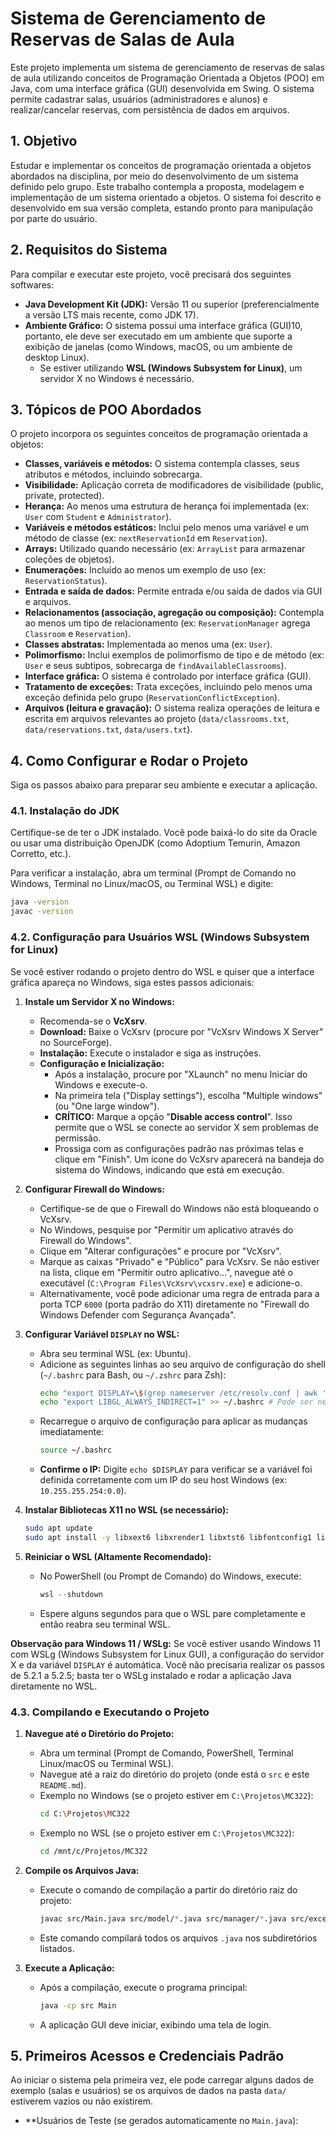 # Sistema de Gerenciamento de Reservas de Salas de Aula

Este projeto implementa um sistema de gerenciamento de reservas de salas de aula utilizando conceitos de Programação Orientada a Objetos (POO) em Java, com uma interface gráfica (GUI) desenvolvida em Swing. O sistema permite cadastrar salas, usuários (administradores e alunos) e realizar/cancelar reservas, com persistência de dados em arquivos.

## 1. Objetivo

Estudar e implementar os conceitos de programação orientada a objetos abordados na disciplina, por meio do desenvolvimento de um sistema definido pelo grupo. Este trabalho contempla a proposta, modelagem e implementação de um sistema orientado a objetos. O sistema foi descrito e desenvolvido em sua versão completa, estando pronto para manipulação por parte do usuário.

## 2. Requisitos do Sistema

Para compilar e executar este projeto, você precisará dos seguintes softwares:

* **Java Development Kit (JDK):** Versão 11 ou superior (preferencialmente a versão LTS mais recente, como JDK 17).
* **Ambiente Gráfico:** O sistema possui uma interface gráfica (GUI)10, portanto, ele deve ser executado em um ambiente que suporte a exibição de janelas (como Windows, macOS, ou um ambiente de desktop Linux).
    * Se estiver utilizando **WSL (Windows Subsystem for Linux)**, um servidor X no Windows é necessário.

## 3. Tópicos de POO Abordados

O projeto incorpora os seguintes conceitos de programação orientada a objetos:

* **Classes, variáveis e métodos:** O sistema contempla classes, seus atributos e métodos, incluindo sobrecarga.
* **Visibilidade:** Aplicação correta de modificadores de visibilidade (public, private, protected).
* **Herança:** Ao menos uma estrutura de herança foi implementada (ex: `User` com `Student` e `Administrator`).
* **Variáveis e métodos estáticos:** Inclui pelo menos uma variável e um método de classe (ex: `nextReservationId` em `Reservation`).
* **Arrays:** Utilizado quando necessário (ex: `ArrayList` para armazenar coleções de objetos).
* **Enumerações:** Incluído ao menos um exemplo de uso (ex: `ReservationStatus`).
* **Entrada e saída de dados:** Permite entrada e/ou saída de dados via GUI e arquivos.
* **Relacionamentos (associação, agregação ou composição):** Contempla ao menos um tipo de relacionamento (ex: `ReservationManager` agrega `Classroom` e `Reservation`).
* **Classes abstratas:** Implementada ao menos uma (ex: `User`).
* **Polimorfismo:** Inclui exemplos de polimorfismo de tipo e de método (ex: `User` e seus subtipos, sobrecarga de `findAvailableClassrooms`).
* **Interface gráfica:** O sistema é controlado por interface gráfica (GUI).
* **Tratamento de exceções:** Trata exceções, incluindo pelo menos uma exceção definida pelo grupo (`ReservationConflictException`).
* **Arquivos (leitura e gravação):** O sistema realiza operações de leitura e escrita em arquivos relevantes ao projeto (`data/classrooms.txt`, `data/reservations.txt`, `data/users.txt`).

## 4. Como Configurar e Rodar o Projeto

Siga os passos abaixo para preparar seu ambiente e executar a aplicação.

### 4.1. Instalação do JDK

Certifique-se de ter o JDK instalado. Você pode baixá-lo do site da Oracle ou usar uma distribuição OpenJDK (como Adoptium Temurin, Amazon Corretto, etc.).

Para verificar a instalação, abra um terminal (Prompt de Comando no Windows, Terminal no Linux/macOS, ou Terminal WSL) e digite:

```bash
java -version
javac -version
```

### 4.2. Configuração para Usuários WSL (Windows Subsystem for Linux)

Se você estiver rodando o projeto dentro do WSL e quiser que a interface gráfica apareça no Windows, siga estes passos adicionais:

1.  **Instale um Servidor X no Windows:**
    * Recomenda-se o **VcXsrv**.
    * **Download:** Baixe o VcXsrv (procure por "VcXsrv Windows X Server" no SourceForge).
    * **Instalação:** Execute o instalador e siga as instruções.
    * **Configuração e Inicialização:**
        * Após a instalação, procure por "XLaunch" no menu Iniciar do Windows e execute-o.
        * Na primeira tela ("Display settings"), escolha "Multiple windows" (ou "One large window").
        * **CRÍTICO:** Marque a opção "**Disable access control**". Isso permite que o WSL se conecte ao servidor X sem problemas de permissão.
        * Prossiga com as configurações padrão nas próximas telas e clique em "Finish". Um ícone do VcXsrv aparecerá na bandeja do sistema do Windows, indicando que está em execução.

2.  **Configurar Firewall do Windows:**
    * Certifique-se de que o Firewall do Windows não está bloqueando o VcXsrv.
    * No Windows, pesquise por "Permitir um aplicativo através do Firewall do Windows".
    * Clique em "Alterar configurações" e procure por "VcXsrv".
    * Marque as caixas "Privado" e "Público" para VcXsrv. Se não estiver na lista, clique em "Permitir outro aplicativo...", navegue até o executável (`C:\Program Files\VcXsrv\vcxsrv.exe`) e adicione-o.
    * Alternativamente, você pode adicionar uma regra de entrada para a porta TCP `6000` (porta padrão do X11) diretamente no "Firewall do Windows Defender com Segurança Avançada".

3.  **Configurar Variável `DISPLAY` no WSL:**
    * Abra seu terminal WSL (ex: Ubuntu).
    * Adicione as seguintes linhas ao seu arquivo de configuração do shell (`~/.bashrc` para Bash, ou `~/.zshrc` para Zsh):
        ```bash
        echo "export DISPLAY=\$(grep nameserver /etc/resolv.conf | awk '{print \$2}'):0.0" >> ~/.bashrc
        echo "export LIBGL_ALWAYS_INDIRECT=1" >> ~/.bashrc # Pode ser necessário para alguns apps
        ```
    * Recarregue o arquivo de configuração para aplicar as mudanças imediatamente:
        ```bash
        source ~/.bashrc
        ```
    * **Confirme o IP:** Digite `echo $DISPLAY` para verificar se a variável foi definida corretamente com um IP do seu host Windows (ex: `10.255.255.254:0.0`).

4.  **Instalar Bibliotecas X11 no WSL (se necessário):**
    ```bash
    sudo apt update
    sudo apt install -y libxext6 libxrender1 libxtst6 libfontconfig1 libxi6
    ```

5.  **Reiniciar o WSL (Altamente Recomendado):**
    * No PowerShell (ou Prompt de Comando) do Windows, execute:
        ```powershell
        wsl --shutdown
        ```
    * Espere alguns segundos para que o WSL pare completamente e então reabra seu terminal WSL.

**Observação para Windows 11 / WSLg:** Se você estiver usando Windows 11 com WSLg (Windows Subsystem for Linux GUI), a configuração do servidor X e da variável `DISPLAY` é automática. Você não precisaria realizar os passos de 5.2.1 a 5.2.5; basta ter o WSLg instalado e rodar a aplicação Java diretamente no WSL.

### 4.3. Compilando e Executando o Projeto

1.  **Navegue até o Diretório do Projeto:**
    * Abra um terminal (Prompt de Comando, PowerShell, Terminal Linux/macOS ou Terminal WSL).
    * Navegue até a raiz do diretório do projeto (onde está o `src` e este `README.md`).
    * Exemplo no Windows (se o projeto estiver em `C:\Projetos\MC322`):
        ```bash
        cd C:\Projetos\MC322
        ```
    * Exemplo no WSL (se o projeto estiver em `C:\Projetos\MC322`):
        ```bash
        cd /mnt/c/Projetos/MC322
        ```

2.  **Compile os Arquivos Java:**
    * Execute o comando de compilação a partir do diretório raiz do projeto:
        ```bash
        javac src/Main.java src/model/*.java src/manager/*.java src/exception/*.java src/gui/*.java src/util/*.java
        ```
    * Este comando compilará todos os arquivos `.java` nos subdiretórios listados.

3.  **Execute a Aplicação:**
    * Após a compilação, execute o programa principal:
        ```bash
        java -cp src Main
        ```
    * A aplicação GUI deve iniciar, exibindo uma tela de login.

## 5. Primeiros Acessos e Credenciais Padrão

Ao iniciar o sistema pela primeira vez, ele pode carregar alguns dados de exemplo (salas e usuários) se os arquivos de dados na pasta `data/` estiverem vazios ou não existirem.

* **Usuários de Teste (se gerados automaticamente no `Main.java`):